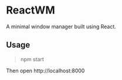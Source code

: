 ReactWM
=======

A minimal window manager built using React.

## Usage

> npm start

Then open http://localhost:8000
